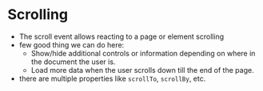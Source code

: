 # Scrolling

- The scroll event allows reacting to a page or element scrolling
- few good thing we can do here:
  - Show/hide additional controls or information depending on where in the document the user is.
  - Load more data when the user scrolls down till the end of the page.
- there are multiple properties like `scrollTo`, `scrollBy`, etc.
